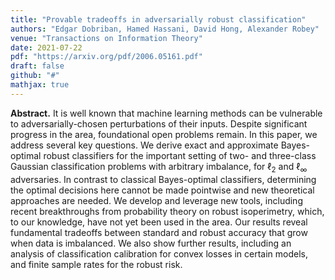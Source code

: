 ```yaml
---
title: "Provable tradeoffs in adversarially robust classification"
authors: "Edgar Dobriban, Hamed Hassani, David Hong, Alexander Robey"
venue: "Transactions on Information Theory"
date: 2021-07-22
pdf: "https://arxiv.org/pdf/2006.05161.pdf"
draft: false
github: "#"
mathjax: true
---
```



**Abstract.** It is well known that machine learning methods can be vulnerable to adversarially-chosen perturbations of their inputs. Despite significant progress in the area, foundational open problems remain. In this paper, we address several key questions. We derive exact and approximate Bayes-optimal robust classifiers for the important setting of two- and three-class Gaussian classification problems with arbitrary imbalance, for $\ell_2$ and $\ell_\infty$ adversaries. In contrast to classical Bayes-optimal classifiers, determining the optimal decisions here cannot be made pointwise and new theoretical approaches are needed. We develop and leverage new tools, including recent breakthroughs from probability theory on robust isoperimetry, which, to our knowledge, have not yet been used in the area. Our results reveal fundamental tradeoffs between standard and robust accuracy that grow when data is imbalanced. We also show further results, including an analysis of classification calibration for convex losses in certain models, and finite sample rates for the robust risk.